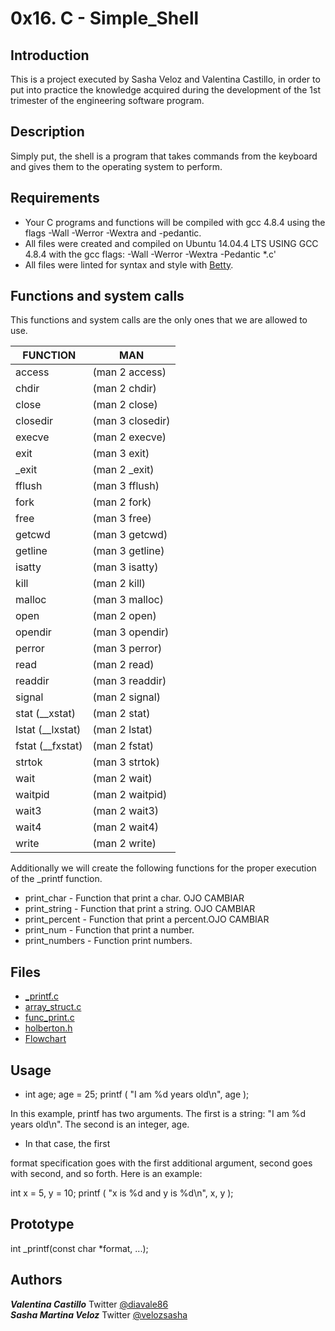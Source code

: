 # 0x16. C - Simple_Shell

## Introduction

This is a project executed by Sasha Veloz and Valentina Castillo, in order to put into practice the
knowledge acquired during the development of the 1st trimester of the engineering software program.

## Description

Simply put, the shell is a program that takes commands from the keyboard and gives them to the operating system to perform.

## Requirements

* Your C programs and functions will be compiled with gcc 4.8.4 using the flags -Wall -Werror -Wextra and -pedantic.
* All files were created and compiled on Ubuntu 14.04.4 LTS USING GCC 4.8.4 with the gcc flags: -Wall -Werror -Wextra -Pedantic *.c'
* All files were linted for syntax and style with [Betty](https://github.com/holbertonschool/Betty/blob/master/betty-style.pl).

## Functions and system calls

This functions and system calls are the only ones that we are allowed to use.


|FUNCTION| MAN |
|--------|-----|
|access  |(man 2 access)|
|chdir|(man 2 chdir)|
|close|(man 2 close)|
|closedir|(man 3 closedir)|
|execve|(man 2 execve)|
|exit|(man 3 exit)|
| _exit|(man 2 _exit)|
|fflush|(man 3 fflush)|
|fork|(man 2 fork)|
|free|(man 3 free)|
|getcwd|(man 3 getcwd)|
|getline|(man 3 getline)|
|isatty|(man 3 isatty)|
|kill|(man 2 kill)|
|malloc|(man 3 malloc)|
|open|(man 2 open)|
|opendir|(man 3 opendir)|
|perror|(man 3 perror)|
|read|(man 2 read)|
|readdir|(man 3 readdir)|
|signal|(man 2 signal)|
|stat (__xstat)|(man 2 stat)|
|lstat (__lxstat)|(man 2 lstat)|
|fstat (__fxstat)|(man 2 fstat)|
|strtok|(man 3 strtok)|
|wait|(man 2 wait)|
|waitpid|(man 2 waitpid)|
|wait3|(man 2 wait3)|
|wait4|(man 2 wait4)|
|write|(man 2 write)|


Additionally we will create the following functions for the proper execution of the _printf function.

* print_char - Function that print a char. OJO CAMBIAR
* print_string - Function that print a string. OJO CAMBIAR
* print_percent - Function that print a percent.OJO CAMBIAR
* print_num - Function that print a number.
* print_numbers - Function print numbers.


## Files

* [_printf.c](https://github.com/sashaveloz/printf/blob/master/_printf.c)
* [array_struct.c](https://github.com/sashaveloz/printf/blob/master/array_struct.c)
* [func_print.c](https://github.com/sashaveloz/printf/blob/master/func_print.c)
* [holberton.h](https://github.com/sashaveloz/printf/blob/master/holberton.h)
* [Flowchart](https://drive.google.com/file/d/1eHBIKipdDJQ8Ejm77TQdJYJ9xVR6Q99_/view?usp=sharing)





## Usage

* int age;
age = 25;
printf ( "I am %d years old\n", age );

In this example, printf has two arguments. The first is a string: "I am %d years old\n". The second is an integer, age.

* In that case, the first

format specification goes with the first additional argument, second goes with second, and so forth. Here is an example:

int x = 5, y = 10;
printf ( "x is %d and y is %d\n", x, y );


## Prototype

int _printf(const char *format, ...);


## Authors

***Valentina Castillo***
Twitter [@diavale86](https://twitter.com/diavale86)  
***Sasha Martina Veloz***
Twitter [@velozsasha](https://twitter.com/velozsasha)

